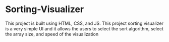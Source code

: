 # Sorting-Visualizer
This project is built using HTML, CSS, and JS. This project sorting visualizer is a very simple UI and it allows the users to select the sort algorithm, select the array size, and speed of the visualization
